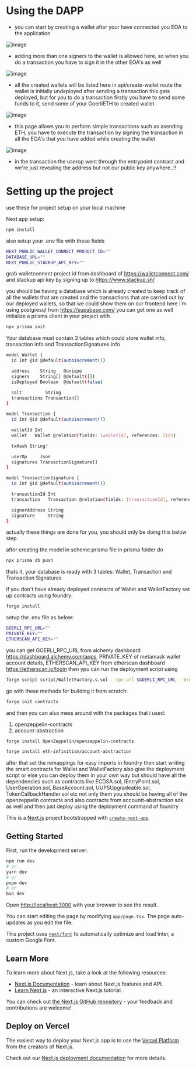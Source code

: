 # Using the DAPP

- you can start by creating a wallet after your have connected you EOA to the application

![image](https://github.com/Chaitu-Tatipamula/Account-Abstraction/assets/107246959/191c53da-a659-454d-8f99-b104023aa1af)

- adding more than one signers to the wallet is allowed here, so when you do a transaction you have to sign it in the other EOA's as well 

![image](https://github.com/Chaitu-Tatipamula/Account-Abstraction/assets/107246959/5b990416-1a61-4859-8838-54957b10b185)

- all the created wallets will be listed here in api/create-wallet route the wallet is initially undeployed after sending a transaction this gets deployed, but for you to do a transaction firstly you have to send some funds to it, send some of your GoerliETH to created wallet

![image](https://github.com/Chaitu-Tatipamula/Account-Abstraction/assets/107246959/424ce199-d3bd-4a72-836e-b89dfafdaa06)

- this page allows you to perform simple transactions such as asending ETH, you have to execute the transaction by signing the transaction in all the EOA's that you have added while creating the wallet

![image](https://github.com/Chaitu-Tatipamula/Account-Abstraction/assets/107246959/de8b3889-8cc1-4d2d-803e-b11a9c2f8061)


- in the transaction the userop went through the entrypoint contract and we're just revealing the address but not our public key anywhere..!!


# Setting up the project
use these for project setup on your local machine

Next app setup:
```bash
npm install
```

also setup your .env file with these fields 
```bash
NEXT_PUBLIC_WALLET_CONNECT_PROJECT_ID=""
DATABASE_URL=""
NEXT_PUBLIC_STACKUP_API_KEY=""
```
grab walletconnect project id from dashboard of https://walletconnect.com/ and stackup api key by signing up to https://www.stackup.sh/

you should be having a database which is already created to keep track of all the wallets that are created and the transactions that are carried out by our deployed wallets, so that we could show them on our frontend here i'm using postgresql from https://supabase.com/ you can get one as well
initialize a prisma client in your project with
```bash
npx prisma init
```
Your database must contain 3 tables which could store wallet info, transaction info and TransactionSignatures info
```bash
model Wallet {
  id Int @id @default(autoincrement())

  address    String   @unique
  signers    String[] @default([])
  isDeployed Boolean  @default(false)

  salt         String
  transactions Transaction[]
}

model Transaction {
  id Int @id @default(autoincrement())

  walletId Int
  wallet   Wallet @relation(fields: [walletId], references: [id])

  txHash String?

  userOp     Json
  signatures TransactionSignature[]
}

model TransactionSignature {
  id Int @id @default(autoincrement())

  transactionId Int
  transaction   Transaction @relation(fields: [transactionId], references: [id])

  signerAddress String
  signature     String
}
```
actually these things are done for you, you should only be doing this below step

after creating the model in scheme.prisma file in prisma folder do 
```bash
npx prisma db push
```
thats it, your database is ready with 3 tables: Wallet, Transaction and Transaction Signatures

if you don't have already deployed contracts of Wallet and WalletFactory 
set up contracts using foundry:
```bash
forge install
```
setup the .env file as below:
```bash
GOERLI_RPC_URL=""
PRIVATE_KEY=""
ETHERSCAN_API_KEY=""
```
you can get GOERLI_RPC_URL from alchemy dashboard https://dashboard.alchemy.com/apps, PRIVATE_KEY of metamask wallet account details, ETHERSCAN_API_KEY from etherscan dashboard https://etherscan.io/login
then ypu can run the deployment script using 
```bash
forge script script/WalletFactory.s.sol --rpc-url $GOERLI_RPC_URL --broadcast --verify -vvv
```
go with these methods for building it from scratch:
```bash
forge init contracts
```
and then you can also mess around with the packages that i used:
1. openzeppelin-contracts
2. account-abstraction

```bash
forge install OpenZeppelin/openzeppelin-contracts
```
```bash
forge install eth-infinitism/account-abstraction
```
after that set the remappings for easy imports in foundry then start writing the smart contracts for Wallet and WalletFactory also give the deployment script or else you can deploy them in your own way but should have all the dependencies such as contracts like ECDSA.sol, IEntryPoint.sol, UserOperation.sol, BaseAccount.sol, UUPSUpgradeable.sol, TokenCallbackHandler.sol etc not only them you should be having all of the openzeppelin contracts and also contracts from accountt-abstraction sdk as well
and then just deploy using the deployment command of foundry


This is a [Next.js](https://nextjs.org/) project bootstrapped with [`create-next-app`](https://github.com/vercel/next.js/tree/canary/packages/create-next-app).

## Getting Started

First, run the development server:

```bash
npm run dev
# or
yarn dev
# or
pnpm dev
# or
bun dev
```

Open [http://localhost:3000](http://localhost:3000) with your browser to see the result.

You can start editing the page by modifying `app/page.tsx`. The page auto-updates as you edit the file.

This project uses [`next/font`](https://nextjs.org/docs/basic-features/font-optimization) to automatically optimize and load Inter, a custom Google Font.

## Learn More

To learn more about Next.js, take a look at the following resources:

- [Next.js Documentation](https://nextjs.org/docs) - learn about Next.js features and API.
- [Learn Next.js](https://nextjs.org/learn) - an interactive Next.js tutorial.

You can check out [the Next.js GitHub repository](https://github.com/vercel/next.js/) - your feedback and contributions are welcome!

## Deploy on Vercel

The easiest way to deploy your Next.js app is to use the [Vercel Platform](https://vercel.com/new?utm_medium=default-template&filter=next.js&utm_source=create-next-app&utm_campaign=create-next-app-readme) from the creators of Next.js.

Check out our [Next.js deployment documentation](https://nextjs.org/docs/deployment) for more details.
